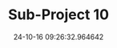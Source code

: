---
date: 24-10-16 09:26:32.964642
excerpt: 'AI4RTC: AI applications for Real-time Charging Load Management'
header:
  teaser: https://via.placeholder.com/200x200.png
order: 9
sidebar:
- image: https://via.placeholder.com/350x250.png
  image_alt: logo
  text: Here we discuss the Objective of the UC
  title: Objective
title: Sub-Project 10
---